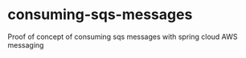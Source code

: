 # consuming-sqs-messages
Proof of concept of consuming sqs messages with spring cloud AWS messaging
